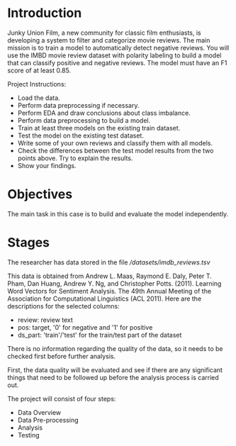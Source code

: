 # Introduction
Junky Union Film, a new community for classic film enthusiasts, is developing a system to filter and categorize movie reviews. The main mission is to train a model to automatically detect negative reviews. You will use the IMBD movie review dataset with polarity labeling to build a model that can classify positive and negative reviews. The model must have an F1 score of at least 0.85.

Project Instructions:
- Load the data.
- Perform data preprocessing if necessary.
- Perform EDA and draw conclusions about class imbalance.
- Perform data preprocessing to build a model.
- Train at least three models on the existing train dataset.
- Test the model on the existing test dataset.
- Write some of your own reviews and classify them with all models.
- Check the differences between the test model results from the two points above. Try to explain the results.
- Show your findings.

# Objectives
The main task in this case is to build and evaluate the model independently.

# Stages
The researcher has data stored in the file */datasets/imdb_reviews.tsv*

This data is obtained from Andrew L. Maas, Raymond E. Daly, Peter T. Pham, Dan Huang, Andrew Y. Ng, and Christopher Potts. (2011). Learning Word Vectors for Sentiment Analysis. The 49th Annual Meeting of the Association for Computational Linguistics (ACL 2011). Here are the descriptions for the selected columns:
- review: review text
- pos: target, '0' for negative and '1' for positive
- ds_part: 'train'/'test' for the train/test part of the dataset

There is no information regarding the quality of the data, so it needs to be checked first before further analysis.

First, the data quality will be evaluated and see if there are any significant things that need to be followed up before the analysis process is carried out.

The project will consist of four steps:
- Data Overview
- Data Pre-processing
- Analysis
- Testing